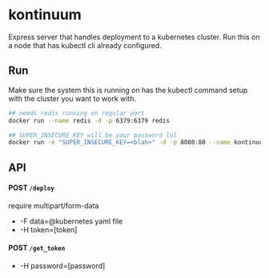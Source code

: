 # kontinuum

Express server that handles deployment to a kubernetes cluster. Run this on a node that has kubectl cli already configured.

## Run

Make sure the system this is running on has the kubectl command setup with the cluster you want to work with.

```sh
## needs redis running on regular port
docker run --name redis -d -p 6379:6379 redis

## SUPER_INSECURE_KEY will be your password lol
docker run -e "SUPER_INSECURE_KEY=<blah>" -d -p 8080:80 --name kontinuum esayemm/kontinuum
```

## API

#### POST `/deploy`
require multipart/form-data

- -F data=@kubernetes yaml file
- -H token=[token]

#### POST `/get_token`

- -H password=[password]